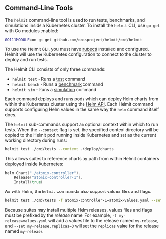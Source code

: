 ## Command-Line Tools

The `helmit` command-line tool is used to run tests, benchmarks, and simulations inside a Kubernetes cluster. To
install the `helmit` CLI, use `go get` with Go modules enabled:

```bash
GO111MODULE=on go get github.com/onosproject/helmit/cmd/helmit
```

To use the Helmit CLI, you must have [kubectl](https://kubernetes.io/docs/reference/kubectl/overview/) installed and
configured. Helmit will use the Kubernetes configuration to connect to the cluster to deploy and run tests.

The Helmit CLI consists of only three commands:

* `helmit test` - Runs a [test](#testing) command
* `helmit bench` - Runs a [benchmark](#benchmarking) command
* `helmit sim` - Runs a [simulation](#simulation) command

Each command deploys and runs pods which can deploy Helm charts from within the Kubernetes cluster using the
[Helm API](#helm-api). Each Helmit command supports configuring Helm values in the same way the `helm` command
itself does.

The `helmit` sub-commands support an optional context within which to run tests. When the `--context` flag is set,
the specified context directory will be copied to the Helmit pod running inside Kubernetes and set as the current 
working directory during runs:

```bash
helmit test ./cmd/tests --context ./deploy/charts
```

This allows suites to reference charts by path from within Helmit containers deployed inside Kubernetes:

```go
helm.Chart("./atomix-controller").
	Release("atomix-controller-1").
	Install(true)
```

As with Helm, the `helmit` commands also support values files and flags:

```bash
helmit test ./cmd/tests -f atomix-controller-1=atomix-values.yaml --set atomix-controller-1.replicas=2
```

Because suites may install multiple Helm releases, values files and flags must be prefixed by the *release* name. 
For example, `-f my-release=values.yaml` will add a values file to the release named `my-release`, and
`--set my-release.replicas=3` will set the `replicas` value for the release named `my-release`.

[Golang]: https://golang.org/
[Helm]: https://helm.sh
[Kubernetes]: https://kubernetes.io
[ONOS]: https://onosproject.org
[Atomix]: https://atomix.io
